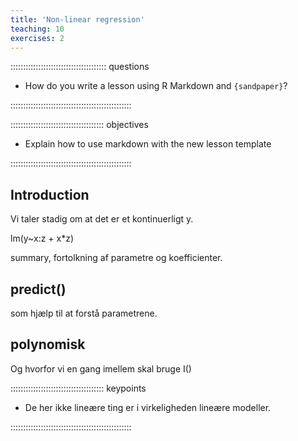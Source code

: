 ```yaml
---
title: 'Non-linear regression'
teaching: 10
exercises: 2
---
```


:::::::::::::::::::::::::::::::::::::: questions 

- How do you write a lesson using R Markdown and `{sandpaper}`?

::::::::::::::::::::::::::::::::::::::::::::::::

::::::::::::::::::::::::::::::::::::: objectives

- Explain how to use markdown with the new lesson template

::::::::::::::::::::::::::::::::::::::::::::::::

## Introduction

Vi taler stadig om at det er et kontinuerligt y. 

lm(y~x:z + x*z)

summary, fortolkning af parametre og koefficienter.

## predict() 

som hjælp til at forstå parametrene.

## polynomisk
Og hvorfor vi en gang imellem skal bruge I()


::::::::::::::::::::::::::::::::::::: keypoints 

- De her ikke lineære ting er i virkeligheden lineære modeller.


::::::::::::::::::::::::::::::::::::::::::::::::


